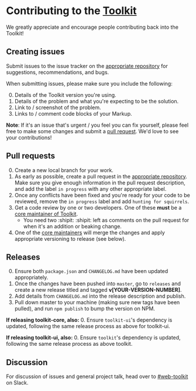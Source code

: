 # Contributing to the [Toolkit](https://github.com/sky-uk/toolkit)

We greatly appreciate and encourage people contributing back into the Toolkit!

## Creating issues

Submit issues to the issue tracker on the [appropriate repository](https://github.com/sky-uk/toolkit#structure) for suggestions, recommendations, and bugs.

When submitting issues, please make sure you include the following:

0. Details of the Toolkit version you're using.
0. Details of the problem and what you're expecting to be the solution.
0. Link to / screenshot of the problem.
0. Links to / comment code blocks of your Markup.

**Note**: If it's an issue that's urgent / you feel you can fix yourself, please feel free to make some changes and submit a [pull request](#pull-requests). We'd love to see your contributions!

## Pull requests

0. Create a new local branch for your work.
0. As early as possible, create a pull request in the [appropriate repository](https://github.com/sky-uk/toolkit#structure). Make sure you give enough information in the pull request description, and add the label `in progress` with any other appropriate label.
0. Once any conflicts have been fixed and you're ready for your code to be reviewed, remove the `in progress` label and add `hunting for squirrels`. 
0. Get a code review by one or two developers. One of these **must** be a [core maintainer of Toolkit](https://github.com/sky-uk/toolkit#maintainers). 
	- You need two :shipit: :shipit: left as comments on the pull request for when it's an addition or beaking change.
0. One of the [core maintainers](https://github.com/sky-uk/toolkit#maintainers) will merge the changes and apply appropriate versioning to release (see below).

## Releases

0. Ensure both `package.json` and `CHANGELOG.md` have been updated appropriately.
0. Once the changes have been pushed into `master`, go to `releases` and create a new release titled and tagged **v[YOUR-VERSION-NUMBER]**.
0. Add details from `CHANGELOG.md` into the release description and publish.
0. Pull down master to your machine (making sure new tags have been pulled), and run `npm publish` to bump the version on NPM.

**If releasing toolkit-core, also:**
0. Ensure `toolkit-ui`'s dependency is updated, following the same release process as above for toolkit-ui.

**If releasing toolkit-ui, also:**
0. Ensure `toolkit`'s dependency is updated, following the same release process as above toolkit.

## Discussion

For discussion of issues and general project talk, head over to [#web-toolkit](http://sky.slack.com/messages/web-toolkit) on Slack.
